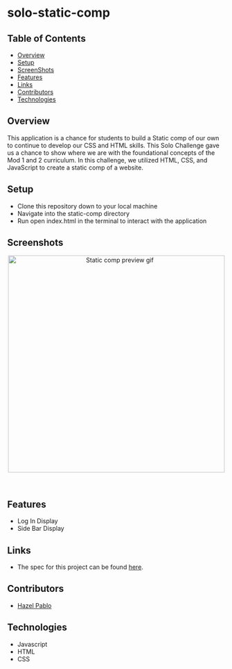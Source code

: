 # solo-static-comp


## Table of Contents
- [Overview](#Overview)
- [Setup](#Setup)
- [ScreenShots](#ScreenShots)
- [Features](#Features)
- [Links](#Links)
- [Contributors](#Contributors)
- [Technologies](#Technologies)


## Overview
This application is a chance for students to build a Static comp of our own to continue to develop our CSS and HTML skills. This Solo Challenge gave us a chance to show where we are with the foundational concepts of the Mod 1 and 2 curriculum. In this challenge, we utilized HTML, CSS, and JavaScript to create a static comp of a website. 


## Setup
- Clone this repository down to your local machine
- Navigate into the static-comp directory
- Run open index.html in the terminal to interact with the application

## Screenshots
<p align="center">
    <img width="500" src='https://media.giphy.com/media/Oej49CTIwMPUJ3QLFN/giphy.gif' alt="Static comp preview gif">
</p>
<br />

## Features
- Log In Display
- Side Bar Display


## Links
- The spec for this project can be found [here](https://frontend.turing.edu/projects/module-1/tic-tac-toe-solo-v2.html).


## Contributors
- [Hazel Pablo](https://github.com/Hpablo08?tab=repositories)

## Technologies
  - Javascript
  - HTML
  - CSS
